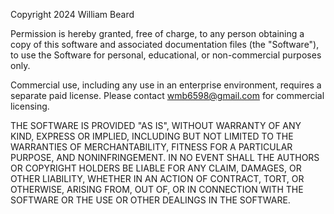 Copyright 2024 William Beard

Permission is hereby granted, free of charge, to any person obtaining a copy of this software and associated documentation files (the "Software"), to use the Software for personal, educational, or non-commercial purposes only.

Commercial use, including any use in an enterprise environment, requires a separate paid license. Please contact wmb6598@gmail.com for commercial licensing.

THE SOFTWARE IS PROVIDED "AS IS", WITHOUT WARRANTY OF ANY KIND, EXPRESS OR IMPLIED, INCLUDING BUT NOT LIMITED TO THE WARRANTIES OF MERCHANTABILITY, FITNESS FOR A PARTICULAR PURPOSE, AND NONINFRINGEMENT. 
IN NO EVENT SHALL THE AUTHORS OR COPYRIGHT HOLDERS BE LIABLE FOR ANY CLAIM, DAMAGES, OR OTHER LIABILITY, WHETHER IN AN ACTION OF CONTRACT, TORT, OR OTHERWISE, ARISING FROM, OUT OF, OR IN CONNECTION WITH THE SOFTWARE OR THE USE OR OTHER DEALINGS IN THE SOFTWARE.
